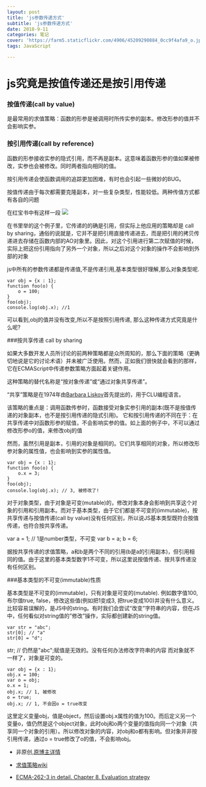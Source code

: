 ```yaml
---
layout: post
title: 'js参数传递方式'
subtitle: 'js参数传递方式'
date: 2018-9-11
categories: 笔记
cover: 'https://farm5.staticflickr.com/4906/45209290884_0cc9f4afa9_o.jpg'
tags: JavaScript

---
```

# js究竟是按值传递还是按引用传递

### 按值传递(call by value)

是最常用的求值策略：函数的形参是被调用时所传实参的副本。修改形参的值并不会影响实参。

### 按引用传递(call by reference)

函数的形参接收实参的隐式引用，而不再是副本。这意味着函数形参的值如果被修改，实参也会被修改。同时两者指向相同的值。

按引用传递会使函数调用的追踪更加困难，有时也会引起一些微妙的BUG。

按值传递由于每次都需要克隆副本，对一些复杂类型，性能较低。两种传值方式都有各自的问题

在红宝书中有这样一段
![](http://oy6bua0oj.bkt.clouddn.com/Image%204.png)

在书里举的这个例子里，它传递的的确是引用，但实际上他应用的策略却是 call by sharing，通俗的说就是，它并不是把引用直接传递进去，而是把引用的拷贝传递进去存储在函数内部的AO对象里。因此，对这个引用进行第二次赋值的时候，实际上把这份引用指向了另外一个对象，所以之后对这个对象的操作不会影响到外部的对象

js中所有的参数传递都是传递值,不是传递引用,基本类型很好理解,那么对象类型呢.

    var obj = {x : 1};
    function foo(o) {
        o = 100;
    }
    foo(obj);
    console.log(obj.x); //1

可以看到,obj的值并没有改变,所以不是按照引用传递,
那么这种传递方式究竟是什么呢?



###按共享传递 call by sharing


如果大多数开发人员所讨论的前两种策略都是众所周知的，那么下面的策略（更确切地说是它的讨论术语）并未被广泛使用。然而，正如我们很快就会看到的那样，它在ECMAScript中传递参数策略方面起着关键作用。

这种策略的替代名称是“按对象传递”或“通过对象共享传递”。

“共享”策略是在1974年由[Barbara Liskov](https://www.wikiwand.com/en/Barbara_Liskov)首先提出的，用于CLU编程语言。

该策略的重点是：调用函数传参时，函数接受对象实参引用的副本(既不是按值传递的对象副本，也不是按引用传递的隐式引用)。 它和按引用传递的不同在于：在共享传递中对函数形参的赋值，不会影响实参的值。如上面的例子中，不可以通过修改形参o的值，来修改obj的值

然而，虽然引用是副本，引用的对象是相同的。它们共享相同的对象，所以修改形参对象的属性值，也会影响到实参的属性值。

    var obj = {x : 1};
    function foo(o) {
        o.x = 3;
    }
    foo(obj);
    console.log(obj.x); // 3, 被修改了!

对于对象类型，由于对象是可变(mutable)的，修改对象本身会影响到共享这个对象的引用和引用副本。而对于基本类型，由于它们都是不可变的(immutable)，按共享传递与按值传递(call by value)没有任何区别，所以说JS基本类型既符合按值传递，也符合按共享传递。

var a = 1; // 1是number类型，不可变 var b = a; b = 6;

据按共享传递的求值策略，a和b是两个不同的引用(b是a的引用副本)，但引用相同的值。由于这里的基本类型数字1不可变，所以这里说按值传递、按共享传递没有任何区别。

###基本类型的不可变(immutable)性质

基本类型是不可变的(immutable)，只有对象是可变的(mutable). 例如数字值100, 布尔值true, false，修改这些值(例如把1变成3, 把true变成100)并没有什么意义。比较容易误解的，是JS中的string。有时我们会尝试“改变”字符串的内容，但在JS中，任何看似对string值的”修改”操作，实际都创建新的string值。

    var str = "abc";
    str[0]; // "a"
    str[0] = "d";

str; // 仍然是"abc";赋值是无效的。没有任何办法修改字符串的内容
而对象就不一样了，对象是可变的。

    var obj = {x : 1};
    obj.x = 100;
    var o = obj;
    o.x = 1;
    obj.x; // 1, 被修改
    o = true;
    obj.x; // 1, 不会因o = true改变

这里定义变量obj，值是object，然后设置obj.x属性的值为100。而后定义另一个变量o，值仍然是这个object对象，此时obj和o两个变量的值指向同一个对象（共享同一个对象的引用）。所以修改对象的内容，对obj和o都有影响。但对象并非按引用传递，通过o = true修改了o的值，不会影响obj。

* 非原创,[原博主详情](http://bosn.me/js/js-call-by-sharing/#section)

* [求值策略wiki](https://www.wikiwand.com/zh-hans/%E6%B1%82%E5%80%BC%E7%AD%96%E7%95%A5)

* [ECMA-262-3 in detail. Chapter 8. Evaluation strategy](http://dmitrysoshnikov.com/ecmascript/chapter-8-evaluation-strategy/#call-by-sharing)

